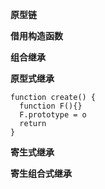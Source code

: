 **原型链**

**借用构造函数**

**组合继承**

**原型式继承**
```
function create() {
  function F(){}
  F.prototype = o
  return 
}
```


**寄生式继承**

**寄生组合式继承**

